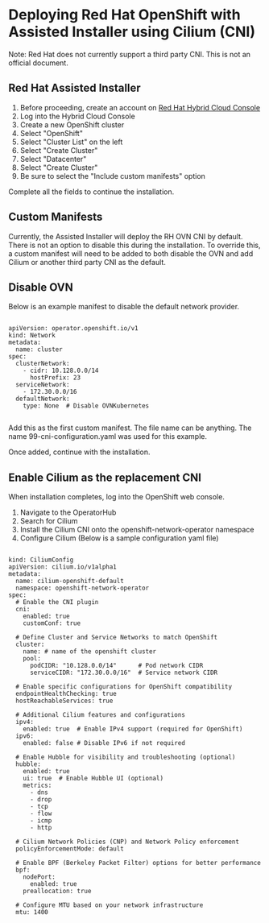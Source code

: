 # Deploying Red Hat OpenShift with Assisted Installer using Cilium (CNI)

Note:  Red Hat does not currently support a third party CNI.  This is not an official document.

## Red Hat Assisted Installer

1. Before proceeding, create an account on [Red Hat Hybrid Cloud Console](https://console.redhat.com)
2. Log into the Hybrid Cloud Console
3. Create a new OpenShift cluster    
4. Select "OpenShift"
5. Select "Cluster List" on the left
6. Select "Create Cluster"
7. Select "Datacenter"
8. Select "Create Cluster"
9. Be sure to select the "Include custom manifests" option

Complete all the fields to continue the installation.

## Custom Manifests
Currently, the Assisted Installer will deploy the RH OVN CNI by default.  There is not an option to disable this during the installation.  To override this, a custom manifest will need to be added to both disable the OVN and add Cilium or another third party CNI as the default.

## Disable OVN
Below is an example manifest to disable the default network provider.

```code block

apiVersion: operator.openshift.io/v1
kind: Network
metadata:
  name: cluster
spec:
  clusterNetwork:
    - cidr: 10.128.0.0/14
      hostPrefix: 23
  serviceNetwork:
    - 172.30.0.0/16
  defaultNetwork:
    type: None  # Disable OVNKubernetes
    
```
Add this as the first custom manifest.  The file name can be anything.  The name 99-cni-configuration.yaml was used for this example.  

Once added, continue with the installation.

## Enable Cilium as the replacement CNI

When installation completes, log into the OpenShift web console.
1. Navigate to the OperatorHub
2. Search for Cilium
3. Install the Cilium CNI onto the openshift-network-operator namespace
4. Configure Cilium (Below is a sample configuration yaml file)

```code block

kind: CiliumConfig
apiVersion: cilium.io/v1alpha1
metadata:
  name: cilium-openshift-default
  namespace: openshift-network-operator
spec:
  # Enable the CNI plugin
  cni:
    enabled: true
    customConf: true  

  # Define Cluster and Service Networks to match OpenShift
  cluster:
    name: # name of the openshift cluster
    pool:
      podCIDR: "10.128.0.0/14"      # Pod network CIDR
      serviceCIDR: "172.30.0.0/16"  # Service network CIDR

  # Enable specific configurations for OpenShift compatibility
  endpointHealthChecking: true
  hostReachableServices: true

  # Additional Cilium features and configurations
  ipv4:
    enabled: true  # Enable IPv4 support (required for OpenShift)
  ipv6:
    enabled: false # Disable IPv6 if not required

  # Enable Hubble for visibility and troubleshooting (optional)
  hubble:
    enabled: true
    ui: true  # Enable Hubble UI (optional)
    metrics:
      - dns
      - drop
      - tcp
      - flow
      - icmp
      - http

  # Cilium Network Policies (CNP) and Network Policy enforcement
  policyEnforcementMode: default

  # Enable BPF (Berkeley Packet Filter) options for better performance
  bpf:
    nodePort:
      enabled: true
    preallocation: true

  # Configure MTU based on your network infrastructure
  mtu: 1400

```
